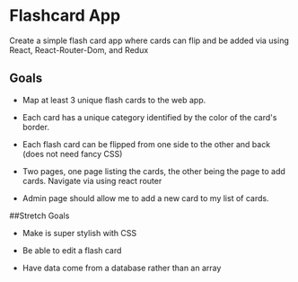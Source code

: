 # Flashcard App

Create a simple flash card app where cards can flip and be added via using React, React-Router-Dom, and Redux

## Goals

* Map at least 3 unique flash cards to the web app.

* Each card has a unique category identified by the color of the card's border.

* Each flash card can be flipped from one side to the other and back (does not need fancy CSS)

* Two pages, one page listing the cards, the other being the page to add cards. Navigate via using react router

* Admin page should allow me to add a new card to my list of cards.

##Stretch Goals

* Make is super stylish with CSS

* Be able to edit a flash card

* Have data come from a database rather than an array




